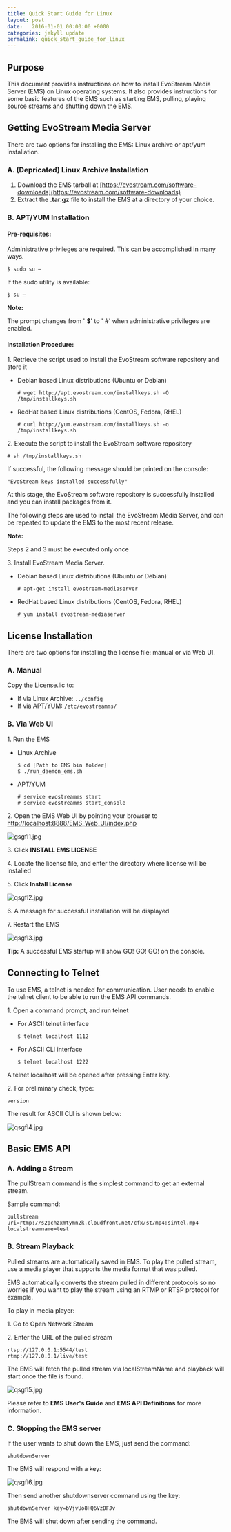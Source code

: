 ```yaml
---
title: Quick Start Guide for Linux
layout: post
date:   2016-01-01 00:00:00 +0000
categories: jekyll update
permalink: quick_start_guide_for_linux
---
```


## Purpose

This document provides instructions on how to install EvoStream Media Server (EMS) on Linux operating systems. It also provides instructions for some basic features of the EMS such as starting EMS, pulling, playing source streams and shutting down the EMS.





## Getting EvoStream Media Server

There are two options for installing the EMS: Linux archive or apt/yum installation.

### A.	(Depricated) Linux Archive Installation

1. Download the EMS tarball at [https://evostream.com/software-downloads](https://evostream.com/software-downloads)
2. Extract the **.tar.gz** file to install the EMS at a directory of your choice.



### B.	APT/YUM Installation

#### Pre-requisites:

Administrative privileges are required. This can be accomplished in many ways.

``` 
$ sudo su –
```

If the sudo utility is available:

``` 
$ su –
```

**Note:**

The prompt changes from ' **$**' to ' **#**' when administrative privileges are enabled.



#### Installation Procedure:

1\. Retrieve the script used to install the EvoStream software repository and store it

- Debian based Linux distributions (Ubuntu or Debian)  
  
  ``` 
  # wget http://apt.evostream.com/installkeys.sh -O /tmp/installkeys.sh
  ```
  
- RedHat based Linux distributions (CentOS, Fedora, RHEL)  
  
  ``` 
  # curl http://yum.evostream.com/installkeys.sh -o /tmp/installkeys.sh
  ```

2\. Execute the script to install the EvoStream software repository  

``` 
# sh /tmp/installkeys.sh
```

If successful, the following message should be printed on the console:  

``` 
"EvoStream keys installed successfully"
```

At this stage, the EvoStream software repository is successfully installed and you can install packages from it.

The following steps are used to install the EvoStream Media Server, and can be repeated to update the EMS to the most recent release.

**Note:**

Steps 2 and 3 must be executed only once

3\. Install EvoStream Media Server.

- Debian based Linux distributions (Ubuntu or Debian)  
  
  ``` 
  # apt-get install evostream-mediaserver
  ```
  
- RedHat based Linux distributions (CentOS, Fedora, RHEL)  
  
  ``` 
  # yum install evostream-mediaserver
  ```





## License Installation

There are two options for installing the license file: manual or via Web UI.

### A.	Manual

Copy the License.lic to:

- If via Linux Archive: `../config`
- If via APT/YUM: `/etc/evostreamms/`



### B.	Via Web UI

1\. Run the EMS

- Linux Archive  
  
  ``` 
  $ cd [Path to EMS bin folder]
  $ ./run_daemon_ems.sh
  ```
  
- APT/YUM  
  
  ``` 
  # service evostreamms start
  # service evostreamms start_console
  ```

2\. Open the EMS Web UI by pointing your browser to [http://localhost:8888/EMS_Web_UI/index.php](http://localhost:8888/EMS_Web_UI/index.php)

   ![gsgfl1.jpg]({{site.baseurl}}/assets/qsgfl1.jpg)

3\. Click **INSTALL EMS LICENSE**

4\. Locate the license file, and enter the directory where license will be installed

5\. Click **Install License**

   ![qsgfl2.jpg]({{site.baseurl}}/assets/qsgfl2.jpg)

6\. A message for successful installation will be displayed

7\. Restart the EMS

   ![qsgfl3.jpg]({{site.baseurl}}/assets/qsgfl3.jpg)

**Tip:** A successful EMS startup will show GO! GO! GO! on the console.





## Connecting to Telnet

To use EMS, a telnet is needed for communication. User needs to enable the telnet client to be able to run the EMS API commands.

1\. Open a command prompt, and run telnet

- For ASCII telnet interface  
  
  ``` 
  $ telnet localhost 1112
  ```
  
- For ASCII CLI interface  
  
  ``` 
  $ telnet localhost 1222
  ```

A telnet localhost will be opened after pressing Enter key.

2\. For preliminary check, type:  

``` 
version
```

The result for ASCII CLI is shown below:

![qsgfl4.jpg]({{site.baseurl}}/assets/qsgfl4.jpg)





## Basic EMS API

### A.	Adding a Stream

The pullStream command is the simplest command to get an external stream.

Sample command:  

``` 
pullstream uri=rtmp://s2pchzxmtymn2k.cloudfront.net/cfx/st/mp4:sintel.mp4 localstreamname=test
```



### B.	Stream Playback

Pulled streams are automatically saved in EMS. To play the pulled stream, use a media player that supports the media format that was pulled.

EMS automatically converts the stream pulled in different protocols so no worries if you want to play the stream using an RTMP or RTSP protocol for example.

To play in media player:

1\. Go to Open Network Stream

2\. Enter the URL of the pulled stream  

``` 
rtsp://127.0.0.1:5544/test
rtmp://127.0.0.1/live/test
```

The EMS will fetch the pulled stream via localStreamName and playback will start once the file is found.

![qsgfl5.jpg]({{site.baseurl}}/assets/qsgfl5.jpg)

Please refer to **EMS User's Guide** and **EMS API Definitions** for more information.



### C.	Stopping the EMS server

If the user wants to shut down the EMS, just send the command:  

``` 
shutdownServer
```

The EMS will respond with a key:

![qsgfl6.jpg]({{site.baseurl}}/assets/qsgfl6.jpg)

Then send another shutdownserver command using the key:  

``` 
shutdownServer key=bVjvUo8HQ6VzDFJv
```

The EMS will shut down after sending the command.
